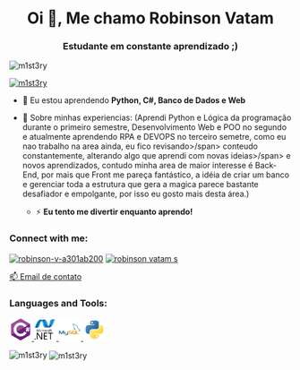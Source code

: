<h1 align="center">Oi 👋, Me chamo Robinson Vatam</h1>
<h3 align="center">Estudante em constante aprendizado ;)</h3>

<p align="left"> <img src="https://komarev.com/ghpvc/?username=m1st3ry&label=Profile%20views&color=0e75b6&style=flat" alt="m1st3ry" /> </p>

<p align="left"> <a href="https://github.com/ryo-ma/github-profile-trophy"><img src="https://github-profile-trophy.vercel.app/?username=m1st3ry" alt="m1st3ry" /></a> </p>

- 🌱 Eu estou aprendendo **Python, C#, Banco de Dados e Web**
- 📄 Sobre minhas experiencias: (Aprendi <span>Python</span> e <span>Lógica da programação</span> durante o primeiro semestre, <span>Desenvolvimento Web</span> e </span>POO</span> no segundo e atualmente aprendendo <span>RPA</span> e </span>DEVOPS</span> no terceiro semetre, como eu nao trabalho na area ainda, eu fico </span>revisando>/span> conteudo constantemente, alterando algo que aprendi com <span>novas ideias>/span> e <span>novos aprendizados</span>, contudo minha area de maior interesse é <span>Back-End</span>, por mais que Front me pareça <span>fantástico</span>, a idéia de criar um banco e gerenciar toda a estrutura que gera a magica parece bastante desafiador e empolgante, por isso eu gosto mais desta área.)

  - ⚡  **Eu tento me <span>divertir</span> enquanto aprendo!**

<h3 align="left">Connect with me:</h3>
<p align="left">
<a href="https://linkedin.com/in/robinson-v-a301ab200" target="blank"><img align="center" src="https://raw.githubusercontent.com/rahuldkjain/github-profile-readme-generator/master/src/images/icons/Social/linked-in-alt.svg" alt="robinson-v-a301ab200" height="30" width="40" /></a>
<a href="https://fb.com/robinson vatam s" target="blank"><img align="center" src="https://raw.githubusercontent.com/rahuldkjain/github-profile-readme-generator/master/src/images/icons/Social/facebook.svg" alt="robinson vatam s" height="30" width="40" /></a>
</p>
  
<a href="mailto:robinson.vatam@protonamil.com">
    📫 Email de contato
</a>

<h3 align="left">Languages and Tools:</h3>
<p align="left"> <a href="https://www.w3schools.com/cs/" target="_blank"> <img src="https://raw.githubusercontent.com/devicons/devicon/master/icons/csharp/csharp-original.svg" alt="csharp" width="40" height="40"/> </a> <a href="https://dotnet.microsoft.com/" target="_blank"> <img src="https://raw.githubusercontent.com/devicons/devicon/master/icons/dot-net/dot-net-original-wordmark.svg" alt="dotnet" width="40" height="40"/> </a> <a href="https://www.mysql.com/" target="_blank"> <img src="https://raw.githubusercontent.com/devicons/devicon/master/icons/mysql/mysql-original-wordmark.svg" alt="mysql" width="40" height="40"/> </a> <a href="https://www.python.org" target="_blank"> <img src="https://raw.githubusercontent.com/devicons/devicon/master/icons/python/python-original.svg" alt="python" width="40" height="40"/> </a> </p>

<p><img align="left" src="https://github-readme-stats.vercel.app/api/top-langs?username=m1st3ry&show_icons=true&locale=en&layout=compact" alt="m1st3ry" /></p>

<p>&nbsp;<img align="center" src="https://github-readme-stats.vercel.app/api?username=m1st3ry&show_icons=true&locale=en" alt="m1st3ry" /></p>
